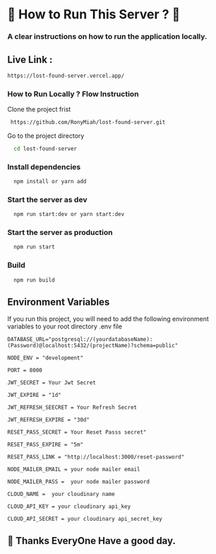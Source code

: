 # 🍎 How to Run This Server ? 🍎

### A clear instructions on how to run the application locally.

## Live Link :

```bash
https://lost-found-server.vercel.app/
```

### How to Run Locally ? Flow Instruction

Clone the project frist

```bash
 https://github.com/RonyMiah/lost-found-server.git
```

Go to the project directory

```bash
  cd lost-found-server
```

### Install dependencies

```bash
  npm install or yarn add
```

### Start the server as dev

```bash
  npm run start:dev or yarn start:dev
```

### Start the server as production

```bash
  npm run start
```

### Build

```bash
  npm run build
```

## Environment Variables

If you run this project, you will need to add the following environment variables to your root directory .env file

`DATABASE_URL="postgresql://(yourdatabaseName):(Password)@localhost:5432/(projectName)?schema=public"`

`NODE_ENV = "development"`

`PORT = 8000 `

`JWT_SECRET = Your Jwt Secret`

`JWT_EXPIRE = "1d"`

`JWT_REFRESH_SEECRET = Your Refresh Secret`

`JWT_REFRESH_EXPIRE = "30d"`

`RESET_PASS_SECRET = Your Reset Passs secret"`

`RESET_PASS_EXPIRE = "5m"`

`RESET_PASS_LINK = "http://localhost:3000/reset-password"`

`NODE_MAILER_EMAIL = your node mailer email`

`NODE_MAILER_PASS =  your node mailer password`

`CLOUD_NAME =  your cloudinary name`

`CLOUD_API_KEY = your cloudinary api_key`

`CLOUD_API_SECRET = your cloudinary api_secret_key`

## 🚀 Thanks EveryOne Have a good day.
